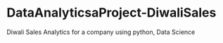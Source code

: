# DataAnalyticsaProject-DiwaliSales
Diwali Sales Analytics for a company using python, Data Science
